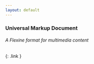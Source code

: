 ```yaml
---
layout: default
---
```

### Universal Markup Document
###### A Flexine format for multimedia content
{: .link }

